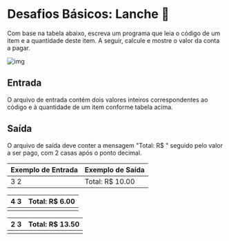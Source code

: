 # Desafios Básicos: Lanche :hotdog:

Com base na tabela abaixo, escreva um programa que leia o código de um item e a quantidade deste item. A seguir, calcule e mostre o valor da conta a pagar.

![img](https://resources.urionlinejudge.com.br/gallery/images/problems/UOJ_1038_pt.png)

## Entrada

O arquivo de entrada contém dois valores inteiros correspondentes ao código e à quantidade de um item conforme tabela acima.

## Saída

O arquivo de saída deve conter a mensagem "Total: R$ " seguido pelo valor a ser pago, com 2 casas após o ponto decimal.

 

| Exemplo de Entrada | Exemplo de Saída |
| ------------------ | ---------------- |
| 3 2                | Total: R$ 10.00  |

| 4 3  | Total: R$ 6.00 |
| ---- | -------------- |
|      |                |

| 2 3  | Total: R$ 13.50 |
| ---- | --------------- |
|      |                 |